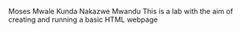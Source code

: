 Moses Mwale 
Kunda Nakazwe Mwandu
This is a lab with the aim of creating and running a basic HTML webpage
